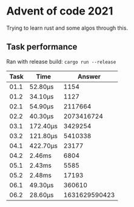 # Advent of code 2021

Trying to learn rust and some algos through this.

## Task performance
Ran with release build: `cargo run --release`

| Task  | Time          | Answer
|-------|---------------|---------------
| 01.1  | 52.80µs       | 1154
| 01.2  | 34.10µs       | 1127
| 02.1  | 54.90µs       | 2117664
| 02.2  | 40.30µs       | 2073416724
| 03.1  | 172.40µs      | 3429254
| 03.2  | 121.80µs      | 5410338
| 04.1  | 422.70µs      | 23177
| 04.2  | 2.46ms        | 6804
| 05.1  | 2.43ms        | 5585
| 05.2  | 2.48ms        | 17193
| 06.1  | 49.30µs       | 360610
| 06.2  | 28.60µs       | 1631629590423